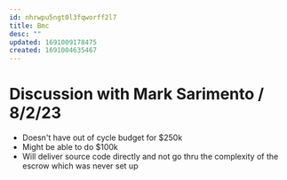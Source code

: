 ```yaml
---
id: nhrwpu5ngt0l3fqworff2l7
title: Bmc
desc: ""
updated: 1691009178475
created: 1691004635467
---
```


# Discussion with Mark Sarimento / 8/2/23

- Doesn't have out of cycle budget for $250k
- Might be able to do $100k
- Will deliver source code directly and not go thru the complexity of the escrow which was never set up
